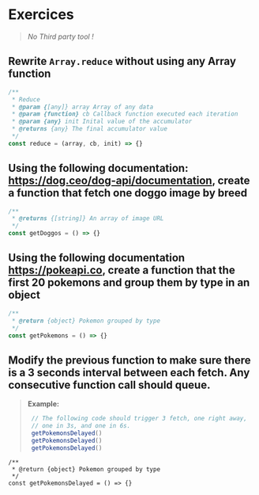 # Exercices

> *No Third party tool !*

## Rewrite `Array.reduce` without using any Array function

```js
/**
 * Reduce
 * @param {[any]} array Array of any data
 * @param {function} cb Callback function executed each iteration
 * @param {any} init Inital value of the accumulator
 * @returns {any} The final accumulator value
 */
const reduce = (array, cb, init) => {}
```

## Using the following documentation: https://dog.ceo/dog-api/documentation, create a function that fetch one doggo image by breed

```js
/**
 * @returns {[string]} An array of image URL
 */
const getDoggos = () => {}
```

## Using the following documentation https://pokeapi.co, create a function that the first 20 pokemons and group them by type in an object

```js
/**
 * @return {object} Pokemon grouped by type
 */
const getPokemons = () => {}
```

## Modify the previous function to make sure there is a 3 seconds interval between each fetch. Any consecutive function call should queue.

> **Example:**
> ```js
>  // The following code should trigger 3 fetch, one right away,
>  // one in 3s, and one in 6s.
>  getPokemonsDelayed()
>  getPokemonsDelayed()
>  getPokemonsDelayed()
> ```

```
/**
 * @return {object} Pokemon grouped by type
 */
const getPokemonsDelayed = () => {}
```

